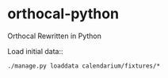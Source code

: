 # orthocal-python
Orthocal Rewritten in Python

Load initial data::

    ./manage.py loaddata calendarium/fixtures/*
